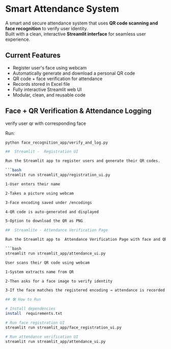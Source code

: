 #  Smart Attendance System

A smart and secure attendance system that uses **QR code scanning and face recognition** to verify user identity.  
Built with a clean, interactive **Streamlit interface** for seamless user experience.

##  Current Features



-  Register user's face using webcam
-  Automatically generate and download a personal QR code
-  QR code + face verification for attendance
-  Records stored in Excel file
-  Fully interactive Streamlit web UI
-  Modular, clean, and reusable code




##  Face + QR Verification & Attendance Logging
verify user qr with corresponding face 

Run:

```bash
python face_recognition_app/verify_and_log.py

##  Streamlit -  Registration UI

Run the Streamlit app to register users and generate their QR codes.

```bash
streamlit run streamlit_app/registration_ui.py

1-User enters their name

2-Takes a picture using webcam

3-Face encoding saved under /encodings

4-QR code is auto-generated and displayed

5-Option to download the QR as PNG

##  Streamlite - Attendance Verification Page

Run the Streamlit app to  Attendance Verification Page with face and QR codes of Users.

```bash
streamlit run streamlit_app/attendance_ui.py

User scans their QR code using webcam

1-System extracts name from QR

2-Then asks for a face image to verify identity

3-If the face matches the registered encoding → attendance is recorded in attendance_log.xlsx

## 🛠 How to Run

# Install dependencies
install  requirements.txt

# Run face registration UI
streamlit run streamlit_app/face_registration_ui.py

# Run attendance verification UI
streamlit run streamlit_app/attendance_ui.py